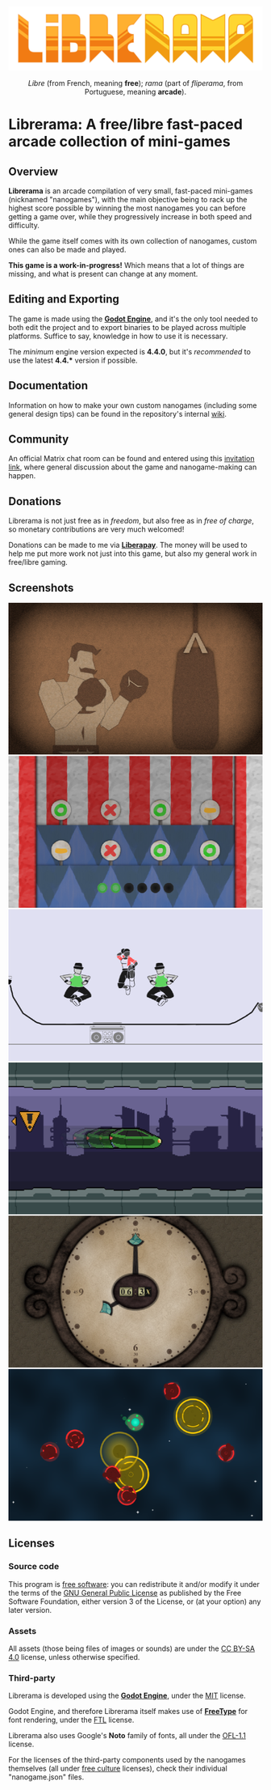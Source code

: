<div align="center">

![The Librerama logo.](places/arcade_machine/_assets/logo.svg)

*Libre* (from French, meaning **free**); *rama* (part of *fliperama*, from
Portuguese, meaning **arcade**).

</div>

# Librerama: A free/libre fast-paced arcade collection of mini-games

## Overview

**Librerama** is an arcade compilation of very small, fast-paced mini-games
(nicknamed "nanogames"), with the main objective being to rack up the highest
score possible by winning the most nanogames you can before getting a game
over, while they progressively increase in both speed and difficulty.

While the game itself comes with its own collection of nanogames, custom ones
can also be made and played.

**This game is a work-in-progress!** Which means that a lot of things are
missing, and what is present can change at any moment.


## Editing and Exporting

The game is made using the
**[Godot Engine](https://godotengine.org/download)**, and it's the only tool
needed to both edit the project and to export binaries to be played across
multiple platforms. Suffice to say, knowledge in how to use it is necessary.

The *minimum* engine version expected is **4.4.0**, but it's *recommended* to
use the latest **4.4.\*** version if possible.

## Documentation

Information on how to make your own custom nanogames (including some general
design tips) can be found in the repository's internal
[wiki](https://codeberg.org/Librerama/librerama/wiki/_pages).

## Community

An official Matrix chat room can be found and entered using this
[invitation link](https://matrix.to/#/#librerama:matrix.org), where general
discussion about the game and nanogame-making can happen.

## Donations

Librerama is not just free as in *freedom*, but also free as in
*free of charge*, so monetary contributions are very much welcomed!

Donations can be made to me via
**[Liberapay](https://liberapay.com/Yeldham/donate)**. The money will be used
to help me put more work not just into this game, but also my general work in
free/libre gaming.

## Screenshots

<img src="distribution/screenshots/punchbag_wallop.png" alt="The nanogame &quot;Punchbag Wallop&quot;." width="512" height="300">
<img src="distribution/screenshots/carnival_shootout.png" alt="The nanogame &quot;Carnival Shootout&quot;." width="512" height="300">
<img src="distribution/screenshots/rope_hop.png" alt="The nanogame &quot;Rope Hop&quot;." width="512" height="300">
<img src="distribution/screenshots/neo_highway.png" alt="The nanogame &quot;Neo Highway&quot;." width="512" height="300">
<img src="distribution/screenshots/anagogic_clock.png" alt="The nanogame &quot;Anagogic Clock&quot;." width="512" height="300">
<img src="distribution/screenshots/void_avoider.png" alt="The nanogame &quot;Void Avoider&quot;." width="512" height="300">

## Licenses

### Source code

This program is
[free software](https://www.gnu.org/philosophy/free-sw.html): you can
redistribute it and/or modify it under the terms of the
[GNU General Public License](https://www.gnu.org/licenses/gpl-3.0.html) as
published by the Free Software Foundation, either version 3 of the License, or
(at your option) any later version.

### Assets

All assets (those being files of images or sounds) are under the
[CC BY-SA 4.0](https://creativecommons.org/licenses/by-sa/4.0/) license, unless
otherwise specified.

### Third-party

Librerama is developed using the **[Godot Engine](https://godotengine.org)**,
under the [MIT](https://opensource.org/licenses/MIT) license.

Godot Engine, and therefore Librerama itself makes use of
**[FreeType](https://freetype.org)** for font rendering, under the
[FTL](https://git.savannah.gnu.org/cgit/freetype/freetype2.git/tree/docs/FTL.TXT)
license.

Librerama also uses Google's **Noto** family of fonts, all under the
[OFL-1.1](https://opensource.org/licenses/OFL-1.1) license.

For the licenses of the third-party components used by the nanogames themselves
(all under [free culture](https://freedomdefined.org/Definition) licenses),
check their individual "nanogame.json" files.
